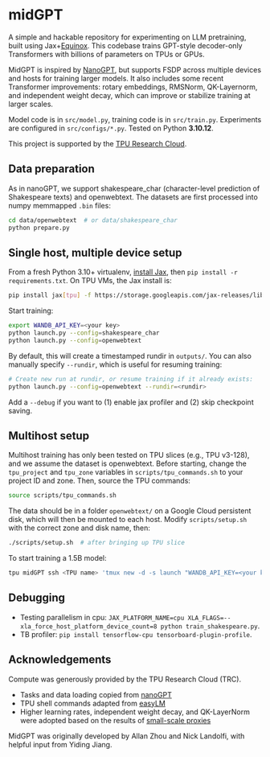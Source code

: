 # midGPT
A simple and hackable repository for experimenting on LLM pretraining, built using Jax+[Equinox](https://github.com/patrick-kidger/equinox). This codebase trains GPT-style decoder-only Transformers with billions of parameters on TPUs or GPUs.

MidGPT is inspired by [NanoGPT](https://github.com/karpathy/nanoGPT/), but supports FSDP across multiple devices and hosts for training larger models. It also includes some recent Transformer improvements: rotary embeddings, RMSNorm, QK-Layernorm, and independent weight decay, which can improve or stabilize training at larger scales.

Model code is in `src/model.py`, training code is in `src/train.py`. Experiments are configured in `src/configs/*.py`. Tested on Python **3.10.12**.

This project is supported by the [TPU Research Cloud](https://sites.research.google/trc/about/).

## Data preparation

As in nanoGPT, we support shakespeare_char (character-level prediction of Shakespeare texts) and openwebtext. The datasets are first processed into numpy memmapped `.bin` files:

```bash
cd data/openwebtext  # or data/shakespeare_char
python prepare.py
```

## Single host, multiple device setup
From a fresh Python 3.10+ virtualenv, [install Jax](https://jax.readthedocs.io/en/latest/installation.html), then `pip install -r requirements.txt`. On TPU VMs, the Jax install is:

```bash
pip install jax[tpu] -f https://storage.googleapis.com/jax-releases/libtpu_releases.html
```

Start training:
```bash
export WANDB_API_KEY=<your key>
python launch.py --config=shakespeare_char
python launch.py --config=openwebtext
```

By default, this will create a timestamped rundir in `outputs/`. You can also manually specify `--rundir`, which is useful for resuming training:
```bash
# Create new run at rundir, or resume training if it already exists:
python launch.py --config=openwebtext --rundir=<rundir>
```

Add a `--debug` if you want to (1) enable jax profiler and (2) skip checkpoint saving.

## Multihost setup
Multihost training has only been tested on TPU slices (e.g., TPU v3-128), and we assume the dataset is openwebtext. Before starting, change the `tpu_project` and `tpu_zone` variables in `scripts/tpu_commands.sh` to your project ID and zone. Then, source the TPU commands:
```bash
source scripts/tpu_commands.sh
```


The data should be in a folder `openwebtext/` on a Google Cloud persistent disk, which will then be mounted to each host. Modify `scripts/setup.sh` with the correct zone and disk name, then:
```bash
./scripts/setup.sh  # after bringing up TPU slice
```

To start training a 1.5B model:
```bash
tpu midGPT ssh <TPU name> 'tmux new -d -s launch "WANDB_API_KEY=<your key> python ~/midGPT/launch.py --config=openwebtext_xl --multihost --rundir=gs://your_bucket_name/run_name"'
```

## Debugging
* Testing parallelism in cpu: `JAX_PLATFORM_NAME=cpu XLA_FLAGS=--xla_force_host_platform_device_count=8 python train_shakespeare.py`.
* TB profiler: `pip install tensorflow-cpu tensorboard-plugin-profile`.

## Acknowledgements
Compute was generously provided by the TPU Research Cloud (TRC).

* Tasks and data loading copied from [nanoGPT](https://github.com/karpathy/nanoGPT/)
* TPU shell commands adapted from [easyLM](https://github.com/young-geng/EasyLM)
*  Higher learning rates, independent weight decay, and QK-LayerNorm were adopted based on the results of [small-scale proxies](https://arxiv.org/abs/2309.14322)

MidGPT was originally developed by Allan Zhou and Nick Landolfi, with helpful input from Yiding Jiang.
